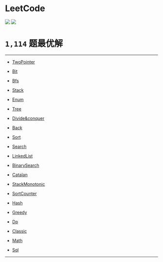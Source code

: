 # LeetCode

[![](https://img.shields.io/badge/Language-Go-%2300ADD8)](https://golang.org/)
[![](https://img.shields.io/badge/AC-1059-%23F781BE)](https://leetcode.cn/u/bygo/)

# `1,114` 题最优解

---
- [TwoPointer](https://github.com/bygo/leetcode/tree/master/TwoPointer)
- [Bit](https://github.com/bygo/leetcode/tree/master/Bit)
- [Bfs](https://github.com/bygo/leetcode/tree/master/Bfs)
- [Stack](https://github.com/bygo/leetcode/tree/master/Stack)
- [Enum](https://github.com/bygo/leetcode/tree/master/Enum)
- [Tree](https://github.com/bygo/leetcode/tree/master/Tree)
- [Divide&conquer](https://github.com/bygo/leetcode/tree/master/Divide&conquer)
- [Back](https://github.com/bygo/leetcode/tree/master/Back)
- [Sort](https://github.com/bygo/leetcode/tree/master/Sort)
- [Search](https://github.com/bygo/leetcode/tree/master/Search)
- [LinkedList](https://github.com/bygo/leetcode/tree/master/LinkedList)
- [BinarySearch](https://github.com/bygo/leetcode/tree/master/BinarySearch)
- [Catalan](https://github.com/bygo/leetcode/tree/master/Catalan)
- [StackMonotonic](https://github.com/bygo/leetcode/tree/master/StackMonotonic)
- [SortCounter](https://github.com/bygo/leetcode/tree/master/SortCounter)
- [Hash](https://github.com/bygo/leetcode/tree/master/Hash)
- [Greedy](https://github.com/bygo/leetcode/tree/master/Greedy)
- [Dp](https://github.com/bygo/leetcode/tree/master/Dp)
- [Classic](https://github.com/bygo/leetcode/tree/master/Classic)
- [Math](https://github.com/bygo/leetcode/tree/master/Math)
- [Sql](https://github.com/bygo/leetcode/tree/master/Sql)

---